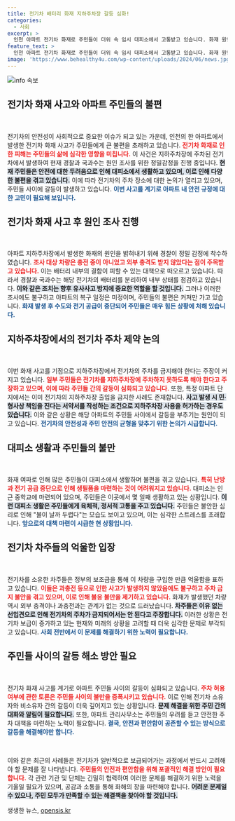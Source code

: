 ```yaml
---
title: 전기차 배터리 화재 지하주차장 갈등 심화!
categories:
  - 사회
excerpt: >
  인천 아파트 전기차 화재로 주민들이 더위 속 임시 대피소에서 고통받고 있습니다. 화재 원인 조사와 함께, 일부 주민들은 전기차의 지하주차 금지를 주장하며 갈등이 심화되고 있습니다. 대책 마련이 시급합니다!
feature_text: >
  인천 아파트 전기차 화재로 주민들이 더위 속 임시 대피소에서 고통받고 있습니다. 화재 원인 조사와 함께, 일부 주민들은 전기차의 지하주차 금지를 주장하며 갈등이 심화되고 있습니다. 대책 마련이 시급합니다!
image: 'https://www.behealthy4u.com/wp-content/uploads/2024/06/news.jpg'
---
```


<p><img src="https://www.behealthy4u.com/wp-content/uploads/2024/06/news.jpg" alt="info 속보" /></p>

<h2 data-ke-size="size26">전기차 화재 사고와 아파트 주민들의 불편</h2>

<p data-ke-size="size16">&nbsp;</p>

<p>전기차의 안전성이 사회적으로 중요한 이슈가 되고 있는 가운데, 인천의 한 아파트에서 발생한 전기차 화재 사고가 주민들에게 큰 불편을 초래하고 있습니다. <b><span style="color: #ee2323;">전기차 화재로 인한 피해는 주민들의 삶에 심각한 영향을 미칩니다.</span></b> 이 사건은 지하주차장에 주차된 전기차에서 발생하여 현재 경찰과 국과수는 원인 조사를 위한 정밀감정을 진행 중입니다. <b><span style="background-color: #21538527;">현재 주민들은 안전에 대한 두려움으로 인해 대피소에서 생활하고 있으며, 이로 인해 다양한 불편을 겪고 있습니다.</span></b> 이에 따라 전기차의 주차 장소에 대한 논의가 열리고 있으며, 주민들 사이에 갈등이 발생하고 있습니다. <b><span style="color: #1a5490;">이번 사고를 계기로 아파트 내 안전 규정에 대한 고민이 필요해 보입니다.</span></b></p>

<h2 data-ke-size="size26">전기차 화재 사고 후 원인 조사 진행</h2>

<p data-ke-size="size16">&nbsp;</p>

<p>아파트 지하주차장에서 발생한 화재의 원인을 밝혀내기 위해 경찰이 정밀 감정에 착수하였습니다. <b><span style="color: #ee2323;">조사 대상 차량은 충전 중이 아니었고 외부 충격도 받지 않았다는 점이 주목받고 있습니다.</span></b> 이는 배터리 내부의 결함이 피할 수 있는 대책으로 떠오르고 있습니다. 따라서 경찰과 국과수는 해당 전기차의 배터리를 분리하여 내부 상태를 점검하고 있습니다. <b><span style="background-color: #21538527;">이와 같은 조치는 향후 유사사고 방지에 중요한 역할을 할 것입니다.</span></b> 그러나 이러한 조사에도 불구하고 아파트의 복구 일정은 미정이며, 주민들의 불편은 커져만 가고 있습니다. <b><span style="color: #1a5490;">화재 발생 후 수도와 전기 공급이 중단되어 주민들은 매우 힘든 상황에 처해 있습니다.</span></b></p>

<h2 data-ke-size="size26">지하주차장에서의 전기차 주차 제약 논의</h2>

<p data-ke-size="size16">&nbsp;</p>

<p>이번 화재 사고를 기점으로 지하주차장에서 전기차의 주차를 금지해야 한다는 주장이 커지고 있습니다. <b><span style="color: #ee2323;">일부 주민들은 전기차를 지하주차장에 주차하지 못하도록 해야 한다고 주장하고 있으며, 이에 따라 주민들 간의 갈등이 심화되고 있습니다.</span></b> 또한, 특정 아파트 단지에서는 이미 전기차의 지하주차장 출입을 금지한 사례도 존재합니다. <b><span style="background-color: #21538527;">사고 발생 시 민·형사상 책임을 진다는 서약서를 작성하는 조건으로 지하주차장 사용을 허가하는 경우도 있습니다.</span></b> 이와 같은 상황은 해당 아파트의 주민들 사이에서 갈등을 부추기는 원인이 되고 있습니다. <b><span style="color: #1a5490;">전기차의 안전성과 주민 안전의 균형을 맞추기 위한 논의가 시급합니다.</span></b></p>

<h2 data-ke-size="size26">대피소 생활과 주민들의 불만</h2>

<p data-ke-size="size16">&nbsp;</p>

<p>화재 여파로 인해 많은 주민들이 대피소에서 생활하며 불편을 겪고 있습니다. <b><span style="color: #ee2323;">특히 난방과 전기 공급 중단으로 인해 생필품을 마련하는 것이 어려워지고 있습니다.</span></b> 대피소는 인근 중학교에 마련되어 있으며, 주민들은 이곳에서 몇 일째 생활하고 있는 상황입니다. <b><span style="background-color: #21538527;">이런 대피소 생활은 주민들에게 육체적, 정서적 고통을 주고 있습니다.</span></b> 주민들은 불안한 심리로 인해 "불이 날까 두렵다"는 모습도 보이고 있으며, 이는 심각한 스트레스를 초래합니다. <b><span style="color: #1a5490;">앞으로의 대책 마련이 시급한 현 상황입니다.</span></b></p>

<h2 data-ke-size="size26">전기차 차주들의 억울한 입장</h2>

<p data-ke-size="size16">&nbsp;</p>

<p>전기차를 소유한 차주들은 정부의 보조금을 통해 이 차량을 구입한 만큼 억울함을 표하고 있습니다. <b><span style="color: #ee2323;">이들은 과충전 등으로 인한 사고가 발생하지 않았음에도 불구하고 주차 금지 불안을 겪고 있으며, 이로 인해 불응 불만을 제기하고 있습니다.</span></b> 화재가 발생했던 차량 역시 외부 충격이나 과충전과는 관계가 없는 것으로 드러났습니다. <b><span style="background-color: #21538527;">차주들은 이유 없는 선입견으로 인해 전기차의 주차가 금지되어서는 안 된다고 주장합니다.</span></b> 이러한 상황은 전기차 보급이 증가하고 있는 현재와 미래의 상황을 고려할 때 더욱 심각한 문제로 부각되고 있습니다. <b><span style="color: #1a5490;">사회 전반에서 이 문제를 해결하기 위한 노력이 필요합니다.</span></b></p>

<h2 data-ke-size="size26">주민들 사이의 갈등 해소 방안 필요</h2>

<p data-ke-size="size16">&nbsp;</p>

<p>전기차 화재 사고를 계기로 아파트 주민들 사이의 갈등이 심화되고 있습니다. <b><span style="color: #ee2323;">주차 허용 여부에 관한 토론은 주민들 사이의 불만을 증폭시키고 있습니다.</span></b> 이로 인해 전기차 소유자와 비소유자 간의 갈등이 더욱 깊어지고 있는 상황입니다. <b><span style="background-color: #21538527;">문제 해결을 위한 주민 간의 대화와 알림이 필요합니다.</span></b> 또한, 아파트 관리사무소는 주민들의 우려를 듣고 안전한 주차 대책을 마련하는 노력이 필요합니다. <b><span style="color: #1a5490;">결국, 안전과 편안함이 공존할 수 있는 방식으로 갈등을 해결해야만 합니다.</span></b></p>

<p data-ke-size="size16">&nbsp;</p>

<p>이와 같은 최근의 사례들은 전기차가 일반적으로 보급되어가는 과정에서 반드시 고려해야 할 문제를 잘 나타냅니다. <b><span style="color: #ee2323;">주민들의 안전과 편안함을 위해 포괄적인 해결 방안이 필요합니다.</span></b> 각 관련 기관 및 단체는 긴밀히 협력하여 이러한 문제를 해결하기 위한 노력을 기울일 필요가 있으며, 공감과 소통을 통해 화해의 장을 마련해야 합니다. <b><span style="background-color: #21538527;">어려운 문제일 수 있으나, 주민 모두가 만족할 수 있는 해결책을 찾아야 할 것입니다.</span></b></p>
생생한 뉴스, <a href="https://opensis.kr" rel="dofollow">opensis.kr</a>


